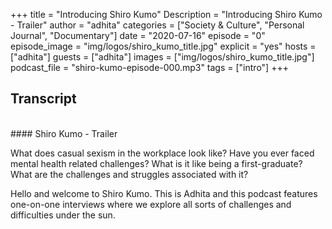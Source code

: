+++
title = "Introducing Shiro Kumo"
Description = "Introducing Shiro Kumo - Trailer"
author = "adhita"
categories = ["Society & Culture", "Personal Journal", "Documentary"]
date = "2020-07-16"
episode = "0"
episode_image = "img/logos/shiro_kumo_title.jpg"
explicit = "yes"
hosts = ["adhita"]
guests = ["adhita"]
images = ["img/logos/shiro_kumo_title.jpg"]
podcast_file = "shiro-kumo-episode-000.mp3"
tags = ["intro"]
+++

## Transcript

<br>
#### Shiro Kumo - Trailer

What does casual sexism in the workplace look like? Have you ever faced mental health related challenges? What is it like being a first-graduate? What are the challenges and struggles associated with it?

Hello and welcome to Shiro Kumo. This is Adhita and this podcast features one-on-one interviews where we explore all sorts of challenges and difficulties under the sun.
